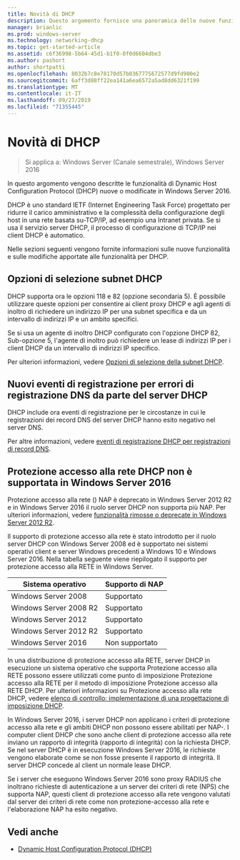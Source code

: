```yaml
---
title: Novità di DHCP
description: Questo argomento fornisce una panoramica delle nuove funzionalità per Dynamic Host Configuration Protocol (DHCP) in Windows Server 2016.
manager: brianlic
ms.prod: windows-server
ms.technology: networking-dhcp
ms.topic: get-started-article
ms.assetid: c6f36998-5b64-45d1-b1f0-0f0d6604dbe3
ms.author: pashort
author: shortpatti
ms.openlocfilehash: 8032b7c8e78170d57b0367775672577d9fd900e2
ms.sourcegitcommit: 6aff3d88ff22ea141a6ea6572a5ad8dd6321f199
ms.translationtype: MT
ms.contentlocale: it-IT
ms.lasthandoff: 09/27/2019
ms.locfileid: "71355445"
---
```

# <a name="whats-new-in-dhcp"></a>Novità di DHCP

>Si applica a: Windows Server (Canale semestrale), Windows Server 2016

In questo argomento vengono descritte le funzionalità di Dynamic Host Configuration Protocol (DHCP) nuove o modificate in Windows Server 2016.
  
DHCP è uno standard IETF (Internet Engineering Task Force) progettato per ridurre il carico amministrativo e la complessità della configurazione degli host in una rete basata su\-TCP/IP, ad esempio una Intranet privata. Se si usa il servizio server DHCP, il processo di configurazione di TCP/IP nei client DHCP è automatico.

Nelle sezioni seguenti vengono fornite informazioni sulle nuove funzionalità e sulle modifiche apportate alle funzionalità per DHCP.

## <a name="dhcp-subnet-selection-options"></a>Opzioni di selezione subnet DHCP

DHCP supporta ora le opzioni 118 e 82 \(opzione secondaria 5\). È possibile utilizzare queste opzioni per consentire ai client proxy DHCP e agli agenti di inoltro di richiedere un indirizzo IP per una subnet specifica e da un intervallo di indirizzi IP e un ambito specifici.


Se si usa un agente di inoltro DHCP configurato con l'opzione DHCP 82, Sub\-opzione 5, l'agente di inoltro può richiedere un lease di indirizzi IP per i client DHCP da un intervallo di indirizzi IP specifico.

Per ulteriori informazioni, vedere [Opzioni di selezione della subnet DHCP](dhcp-subnet-options.md).

## <a name="new-logging-events-for-dns-registration-failures-by-the-dhcp-server"></a>Nuovi eventi di registrazione per errori di registrazione DNS da parte del server DHCP

DHCP include ora eventi di registrazione per le circostanze in cui le registrazioni dei record DNS del server DHCP hanno esito negativo nel server DNS.

Per altre informazioni, vedere [eventi di registrazione DHCP per registrazioni di record DNS](dhcp-dns-events.md).

## <a name="dhcp-nap-is-not-supported-in-windows-server-2016"></a>Protezione accesso alla rete DHCP non è supportata in Windows Server 2016

Protezione accesso alla rete \(\) NAP è deprecato in Windows Server 2012 R2 e in Windows Server 2016 il ruolo server DHCP non supporta più NAP. Per ulteriori informazioni, vedere [funzionalità rimosse o deprecate in Windows Server 2012 R2](https://technet.microsoft.com/library/dn303411.aspx).  
  
Il supporto di protezione accesso alla rete è stato introdotto per il ruolo server DHCP con Windows Server 2008 ed è supportato nei sistemi operativi client e server Windows precedenti a Windows 10 e Windows Server 2016. Nella tabella seguente viene riepilogato il supporto per protezione accesso alla RETE in Windows Server.  
  
|Sistema operativo|Supporto di NAP|  
|--------------------|---------------|  
| Windows Server 2008 |Supportato|  
| Windows Server 2008 R2 |Supportato|  
| Windows Server 2012 |Supportato|  
| Windows Server 2012 R2 |Supportato|  
| Windows Server 2016|Non supportato|  
  
In una distribuzione di protezione accesso alla RETE, server DHCP in esecuzione un sistema operativo che supporta Protezione accesso alla RETE possono essere utilizzati come punto di imposizione Protezione accesso alla RETE per il metodo di imposizione Protezione accesso alla RETE DHCP. Per ulteriori informazioni su Protezione accesso alla rete DHCP, vedere [elenco di controllo: implementazione di una progettazione di imposizione DHCP](https://technet.microsoft.com/library/dd314186.aspx).  
  
In Windows Server 2016, i server DHCP non applicano i criteri di protezione accesso alla rete e gli ambiti DHCP non possono essere abilitati per NAP\-. I computer client DHCP che sono anche client di protezione accesso alla rete inviano un rapporto di integrità \(rapporto di integrità\) con la richiesta DHCP. Se nel server DHCP è in esecuzione Windows Server 2016, le richieste vengono elaborate come se non fosse presente il rapporto di integrità. Il server DHCP concede al client un normale lease DHCP. 

Se i server che eseguono Windows Server 2016 sono proxy RADIUS che inoltrano richieste di autenticazione a un server dei criteri di rete \(NPS\) che supporta NAP, questi client di protezione accesso alla rete vengono valutati dal server dei criteri di rete come non protezione\-accesso alla rete e l'elaborazione NAP ha esito negativo.
  
## <a name="see-also"></a>Vedi anche  
  
-   [Dynamic Host Configuration Protocol (DHCP)](Dynamic-Host-Configuration-Protocol--DHCP-.md)  
  

